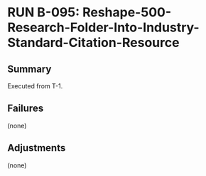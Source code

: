 # RUN B-095: Reshape-500-Research-Folder-Into-Industry-Standard-Citation-Resource
<!-- BACKLOG_ID: B-095 -->
<!-- FILE_TYPE: run -->
<!-- SLUG: Reshape-500-Research-Folder-Into-Industry-Standard-Citation-Resource -->
<!-- ROADMAP_REFERENCE: 400_guides/400_project-overview.md -->

## Summary

Executed from T-1.

## Failures

(none)

## Adjustments

(none)
